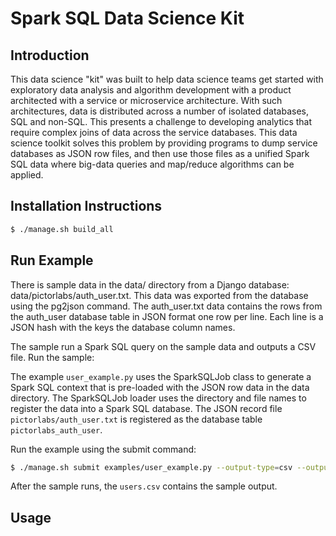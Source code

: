 # Spark SQL Data Science Kit

## Introduction

This data science "kit" was built to help data science teams get started with exploratory
data analysis and algorithm development with a product architected with a service or
microservice architecture.  With such architectures, data is distributed across a number
of isolated databases, SQL and non-SQL.  This presents a challenge to developing analytics
that require complex joins of data across the service databases.  This data science toolkit
solves this problem by providing programs to dump service databases as JSON row files,
and then use those files as a unified Spark SQL data where big-data queries and map/reduce
algorithms can be applied.

## Installation Instructions

```bash
$ ./manage.sh build_all
```

## Run Example

There is sample data in the data/ directory from a Django database: data/pictorlabs/auth_user.txt.
This data was exported from the database using the pg2json command.  The auth_user.txt data contains
the rows from the auth_user database table in JSON format one row per line.  Each line is a JSON 
hash with the keys the database column names.

The sample run a Spark SQL query on the sample data and outputs a CSV file.  Run the sample:

The example `user_example.py` uses the SparkSQLJob class to generate a Spark SQL context that
is pre-loaded with the JSON row data in the data directory.  The SparkSQLJob loader uses the directory
and file names to register the data into a Spark SQL database.  The JSON record file
`pictorlabs/auth_user.txt` is registered as the database table `pictorlabs_auth_user`.

Run the example using the submit command:

```bash
$ ./manage.sh submit examples/user_example.py --output-type=csv --output-path=users.csv data/
```

After the sample runs, the `users.csv` contains the sample output.

## Usage
